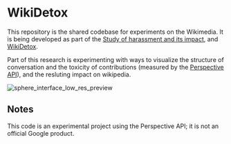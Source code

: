 # WikiDetox

This repository is the shared codebase for experiments on the Wikimedia.
It is being developed as part of the [Study of
harassment and its
impact](https://meta.wikimedia.org/wiki/Research:Study_of_harassment_and_its_impact), and [WikiDetox](https://meta.wikimedia.org/wiki/Research:Detox).

Part of this research is experimenting with ways to visualize the structure of conversation and the toxicity of contributions (measured by the [Perspective API](https://www.perspectivepai.com)), and the resluting impact on wikipedia.

![sphere_interface_low_res_preview](https://user-images.githubusercontent.com/1489560/30126500-1520b868-930a-11e7-8383-3d551637c758.jpg)

## Notes

This code is an experimental project using the Perspective API; it is not an official Google product.
